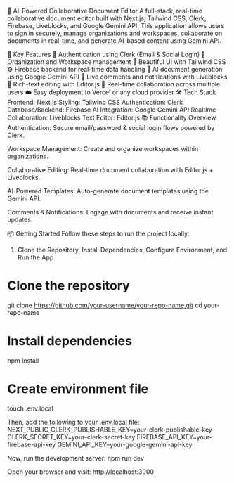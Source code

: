 🧠 AI-Powered Collaborative Document Editor
A full-stack, real-time collaborative document editor built with Next.js, Tailwind CSS, Clerk, Firebase, Liveblocks, and Google Gemini API. This application allows users to sign in securely, manage organizations and workspaces, collaborate on documents in real-time, and generate AI-based content using Gemini API.

🚀 Key Features
🔐 Authentication using Clerk (Email & Social Login)
🏢 Organization and Workspace management
🎨 Beautiful UI with Tailwind CSS
⚙️ Firebase backend for real-time data handling
🤖 AI document generation using Google Gemini API
💬 Live comments and notifications with Liveblocks
📝 Rich-text editing with Editor.js
👥 Real-time collaboration across multiple users
☁️ Easy deployment to Vercel or any cloud provider
🛠️ Tech Stack
Frontend: Next.js
Styling: Tailwind CSS
Authentication: Clerk
Database/Backend: Firebase
AI Integration: Google Gemini API
Realtime Collaboration: Liveblocks
Text Editor: Editor.js
📚 Functionality Overview Authentication: Secure email/password & social login flows powered by Clerk.

Workspace Management: Create and organize workspaces within organizations.

Collaborative Editing: Real-time document collaboration with Editor.js + Liveblocks.

AI-Powered Templates: Auto-generate document templates using the Gemini API.

Comments & Notifications: Engage with documents and receive instant updates.

📦 Getting Started
Follow these steps to run the project locally:

1. Clone the Repository, Install Dependencies, Configure Environment, and Run the App
# Clone the repository
git clone https://github.com/your-username/your-repo-name.git
cd your-repo-name

# Install dependencies
npm install

# Create environment file
touch .env.local

Then, add the following to your .env.local file:
NEXT_PUBLIC_CLERK_PUBLISHABLE_KEY=your-clerk-publishable-key
CLERK_SECRET_KEY=your-clerk-secret-key
FIREBASE_API_KEY=your-firebase-api-key
GEMINI_API_KEY=your-google-gemini-api-key

Now, run the development server:
npm run dev

Open your browser and visit:
http://localhost:3000
